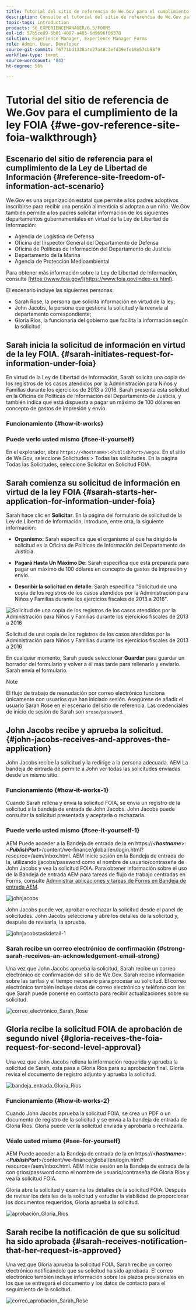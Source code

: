 ```yaml
---
title: Tutorial del sitio de referencia de We.Gov para el cumplimiento de la ley FOIA
description: Consulte el tutorial del sitio de referencia de We.Gov para comprender cómo AEM Forms ayuda a los gobiernos a recibir y proporcionar la información solicitada por individuos en virtud de la Ley de Libertad de Información (FOIA).
topic-tags: introduction
products: SG_EXPERIENCEMANAGER/6.5/FORMS
exl-id: 57b5ce89-6b01-4087-a485-6d9696f06378
solution: Experience Manager, Experience Manager Forms
role: Admin, User, Developer
source-git-commit: f6771bd1338a4e27a48c3efd39efe18e57cb98f9
workflow-type: tm+mt
source-wordcount: '842'
ht-degree: 56%

---
```


# Tutorial del sitio de referencia de We.Gov para el cumplimiento de la ley FOIA {#we-gov-reference-site-foia-walkthrough}

## Escenario del sitio de referencia para el cumplimiento de la Ley de Libertad de Información {#reference-site-freedom-of-information-act-scenario}

We.Gov es una organización estatal que permite a los padres adoptivos inscribirse para recibir una pensión alimenticia si adoptan a un niño. We.Gov también permite a los padres solicitar información de los siguientes departamentos gubernamentales en virtud de la Ley de Libertad de Información:

* Agencia de Logística de Defensa
* Oficina del Inspector General del Departamento de Defensa
* Oficina de Políticas de Información del Departamento de Justicia
* Departamento de la Marina
* Agencia de Protección Medioambiental

Para obtener más información sobre la Ley de Libertad de Información, consulte [https://www.foia.gov/](https://www.foia.gov/index-es.html).

El escenario incluye las siguientes personas:

* Sarah Rose, la persona que solicita información en virtud de la ley;
* John Jacobs, la persona que gestiona la solicitud y la reenvía al departamento correspondiente;
* Gloria Ríos, la funcionaria del gobierno que facilita la información según la solicitud.

## Sarah inicia la solicitud de información en virtud de la ley FOIA. {#sarah-initiates-request-for-information-under-foia}

En virtud de la Ley de Libertad de Información, Sarah solicita una copia de los registros de los casos atendidos por la Administración para Niños y Familias durante los ejercicios de 2013 a 2016. Sarah presenta esta solicitud en la Oficina de Políticas de Información del Departamento de Justicia, y también indica que está dispuesta a pagar un máximo de 100 dólares en concepto de gastos de impresión y envío.

### Funcionamiento {#how-it-works}

### Puede verlo usted mismo {#see-it-yourself}

En el explorador, abra `https://<hostname>:<PublishPort>/wegov`. En el sitio de We.Gov, seleccione Solicitudes > Todas las solicitudes. En la página Todas las Solicitudes, seleccione Solicitar en Solicitud FOIA.

## Sarah comienza su solicitud de información en virtud de la ley FOIA {#sarah-starts-her-application-for-information-under-foia}

Sarah hace clic en **Solicitar**. En la página del formulario de solicitud de la Ley de Libertad de Información, introduce, entre otra, la siguiente información:

* **Organismo:** Sarah especifica que el organismo al que ha dirigido la solicitud es la Oficina de Políticas de Información del Departamento de Justicia.

* **Pagará Hasta Un Máximo De**: Sarah especifica que está preparada para pagar un máximo de 100 dólares en concepto de gastos de impresión y envío.
* **Describir la solicitud en detalle**: Sarah especifica &quot;Solicitud de una copia de los registros de los casos atendidos por la Administración para Niños y Familias durante los ejercicios fiscales de 2013 a 2016&quot;.

![Solicitud de una copia de los registros de los casos atendidos por la Administración para Niños y Familias durante los ejercicios fiscales de 2013 a 2016](assets/sarahfiosform.png)

Solicitud de una copia de los registros de los casos atendidos por la Administración para Niños y Familias durante los ejercicios fiscales de 2013 a 2016

En cualquier momento, Sarah puede seleccionar **Guardar** para guardar un borrador del formulario y volver a él más tarde para rellenarlo y enviarlo. Sarah envía el formulario.

>[!NOTE]
>
>El flujo de trabajo de reanudación por correo electrónico funciona únicamente con usuarios que han iniciado sesión. Asegúrese de añadir el usuario Sarah Rose en el escenario del sitio de referencia. Las credenciales de inicio de sesión de Sarah son `srose/password`.

## John Jacobs recibe y aprueba la solicitud. {#john-jacobs-receives-and-approves-the-application}

John Jacobs recibe la solicitud y la redirige a la persona adecuada. AEM La bandeja de entrada de permite a John ver todas las solicitudes enviadas desde un mismo sitio.

### Funcionamiento {#how-it-works-1}

Cuando Sarah rellena y envía la solicitud FOIA, se envía un registro de la solicitud a la bandeja de entrada de John Jacobs. John Jacobs puede consultar la solicitud presentada y aceptarla o rechazarla.

### Puede verlo usted mismo {#see-it-yourself-1}

AEM Puede acceder a la Bandeja de entrada de la en https://&lt;***hostname***>:&lt;***PublishPort***>/content/we-finance/global/en/login.html?resource=/aem/inbox.html. AEM Inicie sesión en la Bandeja de entrada de la, utilizando jjacobs/password como el nombre de usuario/contraseña de John Jacobs y vea la solicitud FOIA. Para obtener información sobre el uso de la Bandeja de entrada AEM para tareas de flujo de trabajo centradas en Forms, consulte [Administrar aplicaciones y tareas de Forms en Bandeja de entrada AEM](/help/forms/using/manage-applications-inbox.md).

![johnjacobs](assets/johnjacobs.png)

John Jacobs puede ver, aprobar o rechazar la solicitud desde el panel de solicitudes. John Jacobs selecciona y abre los detalles de la solicitud y, después de revisarla, la aprueba.

![johnjacobstaskdetail-1](assets/johnjacobstaskdetail-1.png)

### <strong>Sarah recibe un correo electrónico de confirmación</strong> {#strong-sarah-receives-an-acknowledgement-email-strong}

Una vez que John Jacobs aprueba la solicitud, Sarah recibe un correo electrónico de confirmación del sitio de We.Gov. Sarah recibe información sobre las tarifas y el tiempo necesario para procesar su solicitud. El correo electrónico también incluye datos de correo electrónico y teléfono con los que Sarah puede ponerse en contacto para recibir actualizaciones sobre su solicitud.

![correo_electrónico_Sarah_Rose](assets/sarahroseemail.png)

## Gloria recibe la solicitud FOIA de aprobación de segundo nivel {#gloria-receives-the-foia-request-for-second-level-approval}

Una vez que John Jacobs rellena la información requerida y aprueba la solicitud de Sarah, esta pasa a Gloria Ríos para su aprobación final. Gloria revisa el documento de registro adjunto y aprueba la solicitud.

![bandeja_entrada_Gloria_Ríos](assets/gloriariosinbox.png)

### Funcionamiento {#how-it-works-2}

Cuando John Jacobs aprueba la solicitud FOIA, se crea un PDF o un documento de registro de la solicitud y se envía a la bandeja de entrada de Gloria Ríos. Gloria puede ver la solicitud enviada y aprobarla o rechazarla.

### Véalo usted mismo {#see-for-yourself}

AEM Puede acceder a la Bandeja de entrada de la en https://&lt;***hostname***>:&lt;***PublishPort***>/content/we-finance/global/en/login.html?resource=/aem/inbox.html. AEM Inicie sesión en la Bandeja de entrada de la con grios/password como el nombre de usuario/contraseña de Gloria Ríos y vea la solicitud FOIA.

Gloria abre la solicitud y examina los detalles de la solicitud FOIA. Después de revisar los detalles de la solicitud y estudiar la viabilidad de proporcionar los documentos requeridos, Gloria aprueba la solicitud.

![aprobación_Gloria_Ríos](assets/gloriariosapproves.png)

## Sarah recibe la notificación de que su solicitud ha sido aprobada {#sarah-receives-notification-that-her-request-is-approved}

Una vez que Gloria aprueba la solicitud FOIA, Sarah recibe un correo electrónico notificándole que su solicitud ha sido aprobada. El correo electrónico también incluye información sobre los plazos provisionales en los que se entregará el documento y los datos de contacto para el seguimiento de la solicitud.

![correo_aprobación_Sarah_Rose](assets/sarahroseemailapproval.png)
